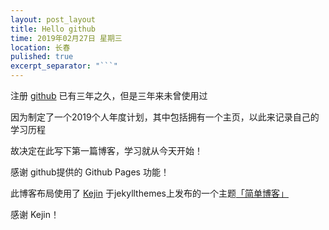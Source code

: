 ```yaml
---
layout: post_layout
title: Hello github
time: 2019年02月27日 星期三
location: 长春
pulished: true
excerpt_separator: "```"
---
```


注册 [github](https://github.com) 已有三年之久，但是三年来未曾使用过

因为制定了一个2019个人年度计划，其中包括拥有一个主页，以此来记录自己的学习历程

故决定在此写下第一篇博客，学习就从今天开始！



感谢 github提供的 Github Pages 功能！

此博客布局使用了 [Kejin](https://liungkejin.github.io/) 于jekyllthemes上发布的一个主题[「简单博客」](http://jekyllthemes.org/themes/easy-pure-blog/)

感谢 Kejin！

